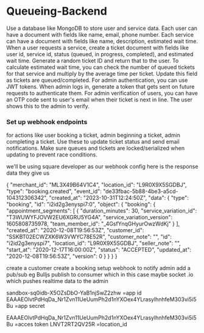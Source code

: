 # Queueing-Backend



Use a database like MongoDB to store user and service data. Each user can have a document with fields like name, email, phone number. Each service can have a document with fields like name, description, estimated wait time.
When a user requests a service, create a ticket document with fields like user id, service id, status (queued, in progress, completed), and estimated wait time. Generate a random ticket ID and return that to the user.
To calculate estimated wait time, you can check the number of queued tickets for that service and multiply by the average time per ticket. Update this field as tickets are queued/completed.
For admin authentication, you can use JWT tokens. When admin logs in, generate a token that gets sent on future requests to authenticate them.
For admin verification of users, you can have an OTP code sent to user's email when their ticket is next in line. The user shows this to the admin to verify.
<h3>Set up webhook endpoints</h3> 
 for actions like user booking a ticket, admin beginning a ticket, admin completing a ticket. Use these to update ticket status and send email notifications.
Make sure queues and tickets are locked/serialized when updating to prevent race conditions.


we'll be using square developer as our webhook config 
here is the response data they give us 

{
  "merchant_id": "ML3X49B64V1C4",
  "location_id": "L9R0X9X5SGDBJ",
  "type": "booking.created",
  "event_id": "de33fbac-5b88-4be3-a5cd-104312306342",
  "created_at": "2023-10-31T12:24:50Z",
  "data": {
    "type": "booking",
    "id": "i2id2g3enyspi7:0",
    "object": {
      "booking": {
        "appointment_segments": [
          {
            "duration_minutes": 30,
            "service_variation_id": "T3WUWYFJOVW2EU6XGRU5YG4A",
            "service_variation_version": 1605808735978,
            "team_member_id": "_4GsfYnqGHyurOwzWdKj"
          }
        ],
        "created_at": "2020-12-08T19:56:53Z",
        "customer_id": "SSKBT02ECWZXK6W3VWYC78E52R",
        "customer_note": "",
        "id": "i2id2g3enyspi7",
        "location_id": "L9R0X9X5SGDBJ",
        "seller_note": "",
        "start_at": "2020-12-17T16:00:00Z",
        "status": "ACCEPTED",
        "updated_at": "2020-12-08T19:56:53Z",
        "version": 0
      }
    }
  }
}

create a customer 
create a booking 
setup webhook to notify admin 
add a pub/sub eg Bulljs publish to consumer which in this case maybe socket .io which pushes realtime data to the admin


sandbox-sq0idb-X5OZsDbO-YaB1njSwZ2zhw  =app id
EAAAEOlvtPdHqDa_Nr1Zvn11UeUumPh2d1nYXOex4YLrasylhnhfeM303vi5i5Bu  =app secret

EAAAEOlvtPdHqDa_Nr1Zvn11UeUumPh2d1nYXOex4YLrasylhnhfeM303vi5i5Bu  =acces token
 LNVT2RT2QV25R =location_id